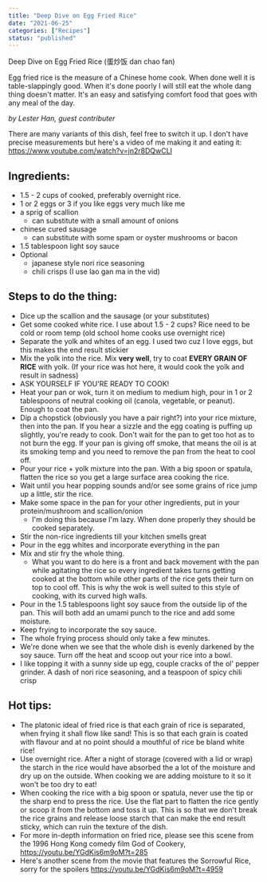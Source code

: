 ```yaml
---
title: "Deep Dive on Egg Fried Rice"
date: "2021-06-25"
categories: ["Recipes"]
status: "published"
---
```


Deep Dive on Egg Fried Rice (蛋炒饭 dan chao fan)

Egg fried rice is the measure of a Chinese home cook. When done well it is table-slappingly good. When it's done poorly I will still eat the whole dang thing doesn't matter. It's an easy and satisfying comfort food that goes with any meal of the day. 

<!-- excerpt end -->

_by Lester Han, guest contributer_

There are many variants of this dish, feel free to switch it up. I don't have precise measurements but here's a video of me making it and eating it: https://www.youtube.com/watch?v=jn2r8DQwCLI

## Ingredients:
* 1.5 - 2 cups of cooked, preferably overnight rice.
* 1 or 2 eggs or 3 if you like eggs very much like me
* a sprig of scallion
    * can substitute with a small amount of onions
* chinese cured sausage
    * can substitute with some spam or oyster mushrooms or bacon
* 1.5 tablespoon light soy sauce
* Optional
    * japanese style nori rice seasoning
    * chili crisps (I use lao gan ma in the vid)

## Steps to do the thing:
* Dice up the scallion and the sausage (or your substitutes)
* Get some cooked white rice. I use about 1.5 - 2 cups? Rice need to be cold or room temp (old school home cooks use overnight rice)
* Separate the yolk and whites of an egg. I used two cuz I love eggs, but this makes the end result stickier
* Mix the yolk into the rice. Mix **very well**, try to coat **EVERY GRAIN OF RICE** with yolk. (If your rice was hot here, it would cook the yolk and result in sadness)
* ASK YOURSELF IF YOU'RE READY TO COOK!
* Heat your pan or wok, turn it on medium to medium high, pour in 1 or 2 tablespoons of neutral cooking oil (canola, vegetable, or peanut). Enough to coat the pan.
* Dip a chopstick (obviously you have a pair right?) into your rice mixture, then into the pan. If you hear a sizzle and the egg coating is puffing up slightly, you're ready to cook. Don't wait for the pan to get too hot as to not burn the egg. If your pan is giving off smoke, that means the oil is at its smoking temp and you need to remove the pan from the heat to cool off.
* Pour your rice + yolk mixture into the pan. With a big spoon or spatula, flatten the rice so you get a large surface area cooking the rice.
* Wait until you hear popping sounds and/or see some grains of rice jump up a little, stir the rice.
* Make some space in the pan for your other ingredients, put in your protein/mushroom and scallion/onion
    * I'm doing this because I'm lazy. When done properly they should be cooked separately.
* Stir the non-rice ingredients till your kitchen smells great
* Pour in the egg whites and incorporate everything in the pan
* Mix and stir fry the whole thing.
    * What you want to do here is a front and back movement with the pan while agitating the rice so every ingredient takes turns getting cooked at the bottom while other parts of the rice gets their turn on top to cool off. This is why the wok is well suited to this style of cooking, with its curved high walls.
* Pour in the 1.5 tablespoons light soy sauce from the outside lip of the pan. This will both add an umami punch to the rice and add some moisture.
* Keep frying to incorporate the soy sauce. 
* The whole frying process should only take a few minutes.
* We're done when we see that the whole dish is evenly darkened by the soy sauce. Turn off the heat and scoop out your rice into a bowl.
* I like topping it with a sunny side up egg, couple cracks of the ol' pepper grinder. A dash of nori rice seasoning, and a teaspoon of spicy chili crisp

## Hot tips:
* The platonic ideal of fried rice is that each grain of rice is separated, when frying it shall flow like sand! This is so that each grain is coated with flavour and at no point should a mouthful of rice be bland white rice!
* Use overnight rice. After a night of storage (covered with a lid or wrap) the starch in the rice would have absorbed the a lot of the moisture and dry up on the outside. When cooking we are adding moisture to it so it won't be too dry to eat!
* When cooking the rice with a big spoon or spatula, never use the tip or the sharp end to press the rice. Use the flat part to flatten the rice gently or scoop it from the bottom and toss it up. This is so that we don't break the rice grains and release loose starch that can make the end result sticky, which can ruin the texture of the dish.
* For more in-depth information on fried rice, please see this scene from the 1996 Hong Kong comedy film God of Cookery, https://youtu.be/YGdKis6m9oM?t=285
* Here's another scene from the movie that features the Sorrowful Rice, sorry for the spoilers https://youtu.be/YGdKis6m9oM?t=4959